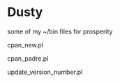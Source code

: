 Dusty
=====

some of my ~/bin files for prosperity

cpan_new.pl

cpan_padre.pl

update_version_number.pl

